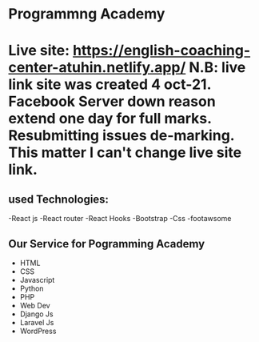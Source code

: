 # Programmng Academy

# Live site: https://english-coaching-center-atuhin.netlify.app/                                          N.B: live link site was created 4 oct-21. Facebook Server down reason extend one day for full marks. Resubmitting issues de-marking. This matter I can't change live site link.

## used Technologies:
-React js 
-React router
-React Hooks
-Bootstrap
-Css
-footawsome

## Our Service for Pogramming Academy

- HTML
- CSS
- Javascript
- Python
- PHP
- Web Dev
- Django Js
- Laravel Js
- WordPress







